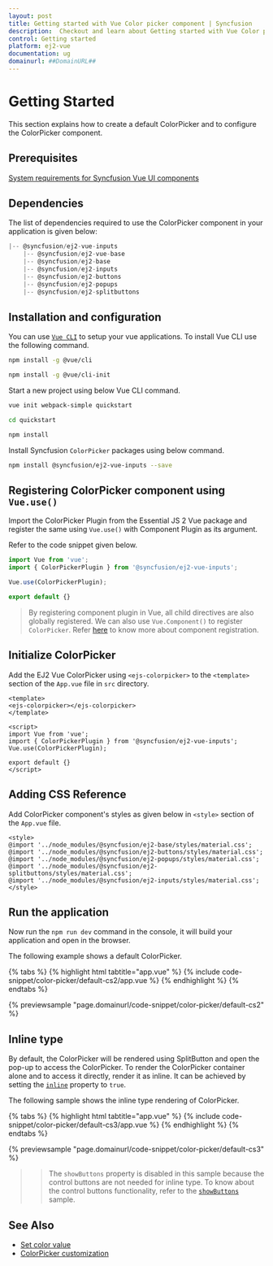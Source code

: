 ```yaml
---
layout: post
title: Getting started with Vue Color picker component | Syncfusion
description:  Checkout and learn about Getting started with Vue Color picker component of Syncfusion Essential JS 2 and more details.
control: Getting started 
platform: ej2-vue
documentation: ug
domainurl: ##DomainURL##
---
```


# Getting Started

This section explains how to create a default ColorPicker and to configure the ColorPicker component.

## Prerequisites

[System requirements for Syncfusion Vue UI components](https://ej2.syncfusion.com/vue/documentation/system-requirements/)

## Dependencies

The list of dependencies required to use the ColorPicker component in your application is given below:

```javascript
|-- @syncfusion/ej2-vue-inputs
    |-- @syncfusion/ej2-vue-base
    |-- @syncfusion/ej2-base
    |-- @syncfusion/ej2-inputs
    |-- @syncfusion/ej2-buttons
    |-- @syncfusion/ej2-popups
    |-- @syncfusion/ej2-splitbuttons
```

## Installation and configuration

You can use [`Vue CLI`](https://github.com/vuejs/vue-cli) to setup your vue applications.
To install Vue CLI use the following command.

```bash
npm install -g @vue/cli

npm install -g @vue/cli-init
```

Start a new project using below Vue CLI command.

```bash
vue init webpack-simple quickstart

cd quickstart

npm install

```

Install Syncfusion `ColorPicker` packages using below command.

```bash
npm install @syncfusion/ej2-vue-inputs --save
```

## Registering ColorPicker component using `Vue.use()`

Import the ColorPicker Plugin from the Essential JS 2 Vue package and register the same using `Vue.use()` with Component Plugin as its argument.

Refer to the code snippet given below.

```javascript
import Vue from 'vue';
import { ColorPickerPlugin } from '@syncfusion/ej2-vue-inputs';

Vue.use(ColorPickerPlugin);

export default {}
```

> By registering component plugin in Vue, all child directives are also globally registered. We can also use `Vue.Component()` to register `ColorPicker`. Refer [here](https://ej2.syncfusion.com/vue/documentation/base/getting-started/#registering-vue-component) to know more about component registration.

## Initialize ColorPicker

Add the EJ2 Vue ColorPicker using `<ejs-colorpicker>` to the `<template>` section of the `App.vue` file in `src` directory.

```
<template>
<ejs-colorpicker></ejs-colorpicker>
</template>

<script>
import Vue from 'vue';
import { ColorPickerPlugin } from '@syncfusion/ej2-vue-inputs';
Vue.use(ColorPickerPlugin);

export default {}
</script>
```

## Adding CSS Reference

Add ColorPicker component's styles as given below in `<style>` section of the `App.vue` file.

```
<style>
@import '../node_modules/@syncfusion/ej2-base/styles/material.css';
@import '../node_modules/@syncfusion/ej2-buttons/styles/material.css';
@import '../node_modules/@syncfusion/ej2-popups/styles/material.css';
@import '../node_modules/@syncfusion/ej2-splitbuttons/styles/material.css';
@import '../node_modules/@syncfusion/ej2-inputs/styles/material.css';
</style>
```

## Run the application

Now run the `npm run dev` command in the console, it will build your application and open in the browser.

The following example shows a default ColorPicker.

{% tabs %}
{% highlight html tabtitle="app.vue" %}
{% include code-snippet/color-picker/default-cs2/app.vue %}
{% endhighlight %}
{% endtabs %}
        
{% previewsample "page.domainurl/code-snippet/color-picker/default-cs2" %}

## Inline type

By default, the ColorPicker will be rendered using SplitButton and open the pop-up to access the ColorPicker. To render the ColorPicker container alone and to access it directly, render it as inline. It can be achieved by setting the [`inline`](https://ej2.syncfusion.com/vue/documentation/api/color-picker#inline) property to `true`.

The following sample shows the inline type rendering of ColorPicker.

{% tabs %}
{% highlight html tabtitle="app.vue" %}
{% include code-snippet/color-picker/default-cs3/app.vue %}
{% endhighlight %}
{% endtabs %}
        
{% previewsample "page.domainurl/code-snippet/color-picker/default-cs3" %}

>> The `showButtons` property is disabled in this sample because the control buttons are not needed for inline type. To know about the control buttons functionality, refer to the [`showButtons`](./how-to/hide-control-buttons) sample.

## See Also

* [Set color value](./mode-and-value#color-value)
* [ColorPicker customization](./how-to/customize-colorpicker)